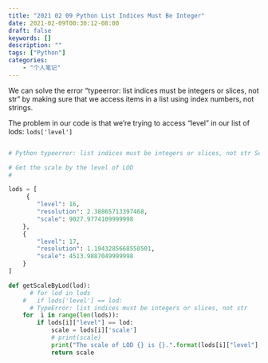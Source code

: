 ```yaml
---
title: "2021 02 09 Python List Indices Must Be Integer"
date: 2021-02-09T00:30:12-08:00
draft: false
keywords: []
description: ""
tags: ["Python"]
categories: 
    - "个人笔记"
---
```


We can solve the error “typeerror: list indices must be integers or slices, not str” by making sure that we  access items in a list using index numbers, not strings.

The problem in our code is that we’re trying to access “level” in our list of lods:
```lods['level']```

```python

# Python typeerror: list indices must be integers or slices, not str Solution

# Get the scale by the level of LOD
#

lods = [
	 {
        "level": 16,
        "resolution": 2.38865713397468,
        "scale": 9027.9774109999998
    },
    {
        "level": 17,
        "resolution": 1.1943285668550501,
        "scale": 4513.9887049999998
    }
]

def getScaleByLod(lod):
	  # for lod in lods  
    #   if lods['level'] == lod:
	  # TypeError: list indices must be integers or slices, not str 
    for  i in range(len(lods)):
        if lods[i]["level"] == lod:
            scale = lods[i]['scale']
            # print(scale)
            print("The scale of LOD {} is {}.".format(lods[i]["level"], scale))
            return scale
  
  
```

